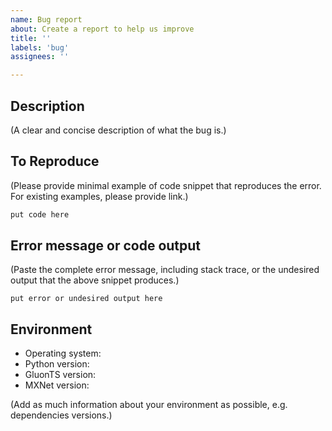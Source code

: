 ```yaml
---
name: Bug report
about: Create a report to help us improve
title: ''
labels: 'bug'
assignees: ''

---
```

## Description
(A clear and concise description of what the bug is.)

## To Reproduce
(Please provide minimal example of code snippet that reproduces the error. For existing examples, please provide link.)

```python
put code here
```

## Error message or code output
(Paste the complete error message, including stack trace, or the undesired output that the above snippet produces.)

```
put error or undesired output here
```

## Environment
- Operating system:
- Python version:
- GluonTS version:
- MXNet version:

(Add as much information about your environment as possible, e.g. dependencies versions.)
